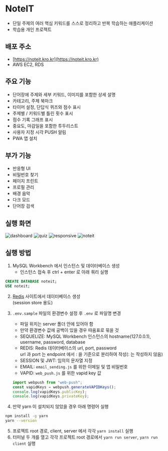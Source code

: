 # NoteIT

- 단일 주제의 여러 핵심 키워드를 스스로 정리하고 반복 학습하는 애플리케이션
- 학습용 개인 프로젝트

## 배포 주소

- [https://noteit.kro.kr](https://noteit.kro.kr)
- AWS EC2, RDS

## 주요 기능

- 단어장에 주제와 세부 키워드, 이미지를 포함한 상세 설명
- 카테고리, 주제 북마크
- 타이머 설정, 단답식 퀴즈와 점수 표시
- 주제별 / 키워드별 틀린 횟수 표시
- 점수 기록 그래프 표시
- 중요도, 마감일을 포함한 투두리스트
- 사용자 지정 시각 PUSH 알림
- PWA 앱 설치

## 부가 기능

- 반응형 UI
- 비밀번호 찾기
- 페이지 프린트
- 프로필 관리
- 배경 음악
- 다크 모드
- 단어장 검색

## 실행 화면

![dashboard](https://github.com/PollyGotACracker/project-noteit/assets/92136750/2bc4d462-3785-44e6-a403-abb7cdbf16d6)
![quiz](https://github.com/PollyGotACracker/project-noteit/assets/92136750/3ecb2f2c-6c8d-419d-81e0-d329af05e667)
![responsive](https://github.com/PollyGotACracker/project-noteit/assets/92136750/a80d1c60-fbbe-4c3e-b5a8-3af3e62b8c80)
![noteit](https://github.com/PollyGotACracker/project-noteit/assets/92136750/af1cb4b2-196c-4c07-bbc5-9f6a15250000)

## 실행 방법

1. MySQL Workbench 에서 인스턴스 및 데이터베이스 생성
   - 인스턴스 접속 후 ctrl + enter 로 아래 쿼리 실행

```sql
CREATE DATABASE noteit;
USE noteit;
```

2. [Redis](https://redis.com/) 사이트에서 데이터베이스 생성  
   (session store 용도)
3. `.env.sample` 파일의 환경변수 설정 후 `.env` 로 파일명 변경

   - 파일 위치는 server 폴더 안에 있어야 함
   - 만약 환경변수 값에 공백이 있을 경우 따옴표로 묶을 것
   - SEQUELIZE: MySQL Workbench 인스턴스의 hostname(127.0.0.1), username, password, database
   - REDIS: Redis 데이터베이스의 url, port, password  
     url 과 port 는 endpoint 에서 : 을 기준으로 분리하여 작성(: 는 작성하지 않음)
   - SESSION 및 JWT: 임의의 문자열 지정
   - EMAIL: `email_sending.js` 를 위한 이메일 및 앱 비밀번호
   - VAPID: `web_push.js` 를 위한 vapid key 값

   ```js
   import webpush from "web-push";
   const vapidKeys = webpush.generateVAPIDKeys();
   console.log(vapidKeys.publicKey);
   console.log(vapidKeys.privateKey);
   ```

4. 만약 yarn 이 설치되지 않았을 경우 아래 명령어 실행

```bash
npm install -g yarn
yarn --version
```

5. 프로젝트 root 경로, client, server 에서 각각 `yarn install` 실행
6. 터미널 두 개를 열고 각각 프로젝트 root 경로에서 `yarn run server`, `yarn run client` 실행
